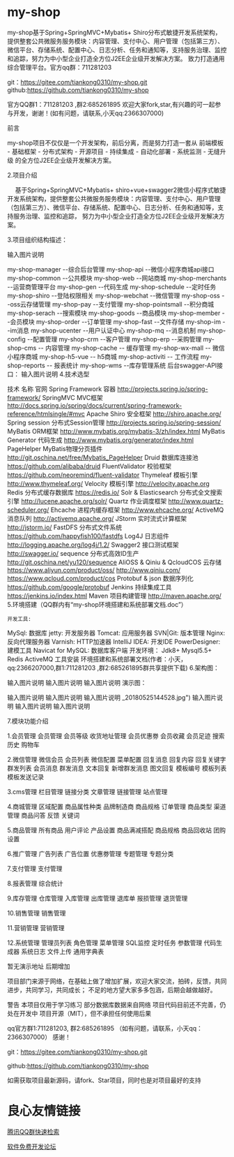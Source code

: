 # my-shop
my-shop基于Spring+SpringMVC+Mybatis+ Shiro分布式敏捷开发系统架构，提供整套公共微服务服务模块：内容管理、支付中心、用户管理（包括第三方）、微信平台、存储系统、配置中心、日志分析、任务和通知等，支持服务治理、监控和追踪，努力为中小型企业打造全方位J2EE企业级开发解决方案。 致力打造通用综合管理平台。官方qq群：711281203

git：https://gitee.com/tiankong0310/my-shop.git
github:https://github.com/tiankong0310/my-shop

官方QQ群1：711281203 ,群2:685261895 欢迎大家fork,star,有兴趣的可一起参与开发，谢谢！(如有问题，请联系,小天qq:2366307000)

前言

my-shop项目不仅仅是一个开发架构，前后分离，而是努力打造一套从 前端模板 - 基础框架 - 分布式架构 - 开源项目 - 持续集成 - 自动化部署 - 系统监测 - 无缝升级 的全方位J2EE企业级开发解决方案。

2.项目介绍

　 基于Spring+SpringMVC+Mybatis+ shiro+vue+swagger2微信小程序式敏捷开发系统架构，提供整套公共微服务服务模块：内容管理、支付中心、用户管理（包括第三方）、微信平台、存储系统、配置中心、日志分析、任务和通知等，支持服务治理、监控和追踪， 努力为中小型企业打造全方位J2EE企业级开发解决方案。

3.项目组织结构描述：

输入图片说明

my-shop-manager --综合后台管理
my-shop-api --微信小程序商城api接口
my-shop-common --公共模块
my-shop-web --网站商城
my-shop-merchants  --运营商管理平台
my-shop-gen --代码生成
my-shop-schedule --定时任务
my-shop-shiro --登陆权限相关
my-shop-webchat --微信管理
my-shop-oss   --oss云存储管理
my-shop-pay   --支付管理
my-shop-pointsmall  --积分商城
my-shop-serach   --搜索模块
my-shop-goods   --商品模块
my-shop-member  --会员模块
my-shop-order  --订单管理
my-shop-fast   --文件存储
my-shop-im   --im消息
my-shop-ucenter   --用户认证中心
my-shop-mq  --消息机制
my-shop-config   --配置管理
my-shop-crm   --客户管理
my-shop-erp   --采购管理
my-shop-cms  -- 内容管理
my-shop-cache  -- 缓存管理
my-shop-wx-mall -- 微信小程序商城
my-shop-h5-vue -- h5商城
my-shop-activiti -- 工作流程
my-shop-reports -- 报表统计
my-shop-wms  --库存管理系统
后台swagger-API接口： 输入图片说明 4.技术选型

技术	名称	官网
Spring Framework	容器	http://projects.spring.io/spring-framework/
SpringMVC	MVC框架	http://docs.spring.io/spring/docs/current/spring-framework-reference/htmlsingle/#mvc
Apache Shiro	安全框架	http://shiro.apache.org/
Spring session	分布式Session管理	http://projects.spring.io/spring-session/
MyBatis	ORM框架	http://www.mybatis.org/mybatis-3/zh/index.html
MyBatis Generator	代码生成	http://www.mybatis.org/generator/index.html
PageHelper	MyBatis物理分页插件	http://git.oschina.net/free/Mybatis_PageHelper
Druid	数据库连接池	https://github.com/alibaba/druid
FluentValidator	校验框架	https://github.com/neoremind/fluent-validator
Thymeleaf	模板引擎	http://www.thymeleaf.org/
Velocity	模板引擎	http://velocity.apache.org
Redis	分布式缓存数据库	https://redis.io/
Solr & Elasticsearch	分布式全文搜索引擎	http://lucene.apache.org/solr/ 
Quartz	作业调度框架	http://www.quartz-scheduler.org/
Ehcache	进程内缓存框架	http://www.ehcache.org/
ActiveMQ	消息队列	http://activemq.apache.org/
JStorm	实时流式计算框架	http://jstorm.io/
FastDFS	分布式文件系统	https://github.com/happyfish100/fastdfs
Log4J	日志组件	http://logging.apache.org/log4j/1.2/
Swagger2	接口测试框架	http://swagger.io/
sequence	分布式高效ID生产	http://git.oschina.net/yu120/sequence
AliOSS & Qiniu & QcloudCOS	云存储	https://www.aliyun.com/product/oss/ http://www.qiniu.com/ 
https://www.qcloud.com/product/cos
Protobuf & json	数据序列化	https://github.com/google/protobuf
Jenkins	持续集成工具	https://jenkins.io/index.html
Maven	项目构建管理	http://maven.apache.org/
5.环境搭建（QQ群内有“my-shop环境搭建和系统部署文档.doc”）

	开发工具:
MySql: 数据库
jetty: 开发服务器
Tomcat: 应用服务器
SVN|Git: 版本管理
Nginx: 反向代理服务器
Varnish: HTTP加速器
IntelliJ IDEA: 开发IDE
PowerDesigner: 建模工具
Navicat for MySQL: 数据库客户端
开发环境：
Jdk8+
Mysql5.5+
Redis
ActiveMQ
工具安装
环境搭建和系统部署文档(作者：小天，qq:2366207000,群1:711281203 ,群2:685261895群共享提供下载)
6.架构图：

输入图片说明 输入图片说明 输入图片说明 演示图：

输入图片说明 输入图片说明 输入图片说明 _20180525144528.jpg") 输入图片说明 输入图片说明 输入图片说明

7.模块功能介绍

1.会员管理 会员管理 会员等级 收货地址管理 会员优惠劵 会员收藏 会员足迹 搜索历史 购物车

2.微信管理 微信会员 会员列表 微信配置 菜单配置 回复消息 回复内容 回复关键字 群发列表 会员消息 群发消息 文本回复 新增群发消息 图文回复 模板编号 模板列表 模板发送记录

3.cms管理 栏目管理 链接分类 文章管理 链接管理 站点管理

4.商城管理 区域配置 商品属性种类 品牌制造商 商品规格 订单管理 商品类型 渠道管理 商品问答 反馈 关键词

5.商品管理 所有商品 用户评论 产品设置 商品满减搭配 商品规格 商品回收站 团购设置

6.推广管理 广告列表 广告位置 优惠劵管理 专题管理 专题分类

7.支付管理 支付管理

8.报表管理 综合统计

9.库存管理 仓库管理 入库管理 出库管理 退库单 报损管理 退货管理

10.销售管理 销售管理

11.营销管理 营销管理

12.系统管理 管理员列表 角色管理 菜单管理 SQL监控 定时任务 参数管理 代码生成器 系统日志 文件上传 通用字典表

暂无演示地址 后期增加

项目部门来源于网络，在基础上做了增加扩展，欢迎大家交流，拍砖，反馈，共同进步，共同学习，共同成长； 不足的地方望大家多多包涵，后期会越做越好。

警告 本项目仅用于学习练习 部分数据库数据来自网络 项目代码目前还不完善，仍处在开发中 项目开源（MIT），但不承担任何使用后果

qq官方群1:711281203, 群2:685261895 （如有问题，请联系，小天qq：2366307000） 感谢！

git：https://gitee.com/tiankong0310/my-shop.git

github:https://github.com/tiankong0310/my-shop

如需获取项目最新源码，请fork、Star项目，同时也是对项目最好的支持



 # 良心友情链接

[腾讯QQ群快速检索](http://u.720life.cn/s/8cf73f7c)

[软件免费开发论坛](http://u.720life.cn/s/bbb01dc0)